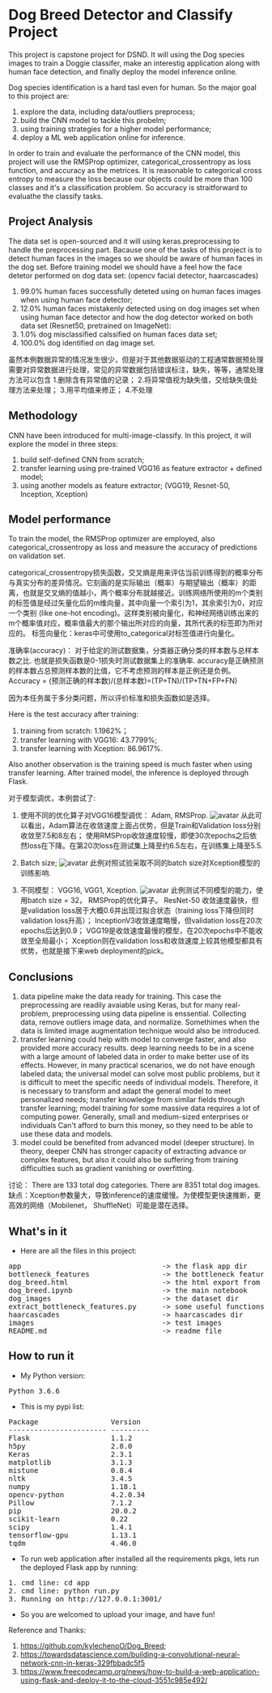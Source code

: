 # Dog Breed Detector and Classify Project

This project is capstone project for DSND. It will using the Dog species images to train a Doggie classifer, make an interestig application along with human face detection, and finally deploy the model inference online.

Dog species identification is a hard tasl even for human. So the major goal to this project are:
1. explore the data, including data/outliers preprocess;
2. build the CNN model to tackle this probelm;
3. using training strategies for a higher model performance;
4. deploy a ML web application online for inference. 

In order to train and evaluate the performance of the CNN model, this project will use the RMSProp optimizer, categorical_crossentropy as loss function, and accuracy as the metrices.
It is reasonable to categorical cross entropy to measure the loss because our objects could be more than 100 classes and it's a classification problem. So accuracy is straitforward to evaluathe the classify tasks.

## Project Analysis

The data set is open-sourced and it will using keras.preprocessing to handle the preprocessing part. Bacause one of the tasks of this project is to detect human faces in the images so we should be aware of human faces in the dog set.
Before training model we should have a feel how the face detetor performed on dog data set: (opencv facial detector, haarcascades)
1. 99.0% human faces successfully deteted using on human faces images when using human face detector;
2. 12.0% human faces mistakenly detected using on dog images set when using human face detector
and how the dog detector worked on both data set (Resnet50, pretrained on ImageNet):
1. 1.0% dog misclassified calssified on human faces data set;
2. 100.0% dog identified on dag image set.

虽然本例数据异常的情况发生很少，但是对于其他数据驱动的工程通常数据预处理需要对异常数据进行处理，常见的异常数据包括错误标注，缺失，等等，通常处理方法可以包含 1.删除含有异常值的记录； 2.将异常值视为缺失值，交给缺失值处理方法来处理； 3.用平均值来修正； 4.不处理

## Methodology

CNN have been introduced for multi-image-classify. In this project, it will explore the model in three steps:
1. build self-defined CNN from scratch;
2. transfer learning using pre-trained VGG16 as feature extractor + defined model;
3. using another models as feature extractor; (VGG19, Resnet-50, Inception, Xception)


## Model performance

To train the model, the RMSProp optimizer are employed, also categorical_crossentropy as loss and measure the accuracy of predictions on validation set.<br>

categorical_crossentropy损失函数，交叉熵是用来评估当前训练得到的概率分布与真实分布的差异情况。它刻画的是实际输出（概率）与期望输出（概率）的距离，也就是交叉熵的值越小，两个概率分布就越接近。训练网络所使用的m个类别的标签值是经过矢量化后的m维向量，其中向量一个索引为1，其余索引为0，对应一个类别 (like one-hot encoding)。这样类别被向量化，和神经网络训练出来的m个概率值对应，概率值最大的那个输出所对应的向量，其所代表的标签即为所对应的。
标签向量化：keras中可使用to_categorical对标签值进行向量化。

准确率(accuracy)： 对于给定的测试数据集，分类器正确分类的样本数与总样本数之比. 也就是损失函数是0-1损失时测试数据集上的准确率. accuracy是正确预测的样本数占总预测样本数的比值，它不考虑预测的样本是正例还是负例。<br>
Accuracy = (预测正确的样本数)/(总样本数)=(TP+TN)/(TP+TN+FP+FN)

因为本任务属于多分类问题，所以评价标准和损失函数如是选择。

Here is the test accuracy after training:
1. training from scratch: 1.1962%；
2. transfer learning with VGG16: 43.7799%;
3. transfer learning with Xception: 86.9617%.

Also another observation is the training speed is much faster when using transfer learning.
After trained model, the inference is deployed through Flask.

对于模型调优，本例尝试了:

1. 使用不同的优化算子对VGG16模型调优： Adam, RMSProp.
![avatar](figures/vgg16_opt.png)
从此可以看出，Adam算法在收敛速度上面占优势，但是Train和Validation loss分别收敛至7.5和8左右； 使用RMSProp收敛速度较慢，即使30次epochs之后依然loss在下降。在第20次loss在测试集上降至约6.5左右，在训练集上降至5.5.

2. Batch size;
![avatar](figures/Xception_RMSProp_bs16.png)
此例对照试验采取不同的batch size对Xception模型的训练影响.

3. 不同模型： VGG16, VGG1, Xception.
![avatar](figures/InceptionV3_RMSProp_bs32.png)
此例测试不同模型的能力，使用batch size = 32， RMSProp的优化算子。
ResNet-50 收敛速度最快，但是validation loss居于大概0.6并出现过拟合状态（training loss下降但同时validation loss升高）； InceptionV3收敛速度略慢，但validation loss在20次epochs后达到0.9； VGG19是收敛速度最慢的模型，在20次epochs中不能收敛至全局最小； Xception则在validation loss和收敛速度上较其他模型都具有优势，也就是接下来web deployment的pick。

## Conclusions
1. data pipeline make the data ready for training. This case the preprocessing are readily avaiable using Keras, but for many real-problem, preprocessing using data pipeline is enssential. Collecting data, remove outliers image data, and normalize. Somethimes when the data is limited image augmentation technique would also be introduced.
2. transfer learning could help with model to converge faster, and also provided more accuracy results. deep learning needs to be in a scene with a large amount of labeled data in order to make better use of its effects. However, in many practical scenarios, we do not have enough labeled data; the universal model can solve most public problems, but it is difficult to meet the specific needs of individual models. Therefore, it is necessary to transform and adapt the general model to meet personalized needs; transfer knowledge from similar fields through transfer learning; model training for some massive data requires a lot of computing power. Generally, small and medium-sized enterprises or individuals Can't afford to burn this money, so they need to be able to use these data and models.
3. model could be benefited from advanced model (deeper structure). In theory, deeper CNN has stronger capacity of extracting advance or complex features, but also it could also be suffering from training difficulties such as gradient vanishing or overfitting. 

讨论：
There are 133 total dog categories.
There are 8351 total dog images.
缺点：Xception参数量大，导致inference的速度缓慢。为使模型更快速推断，更高效的网络（Mobilenet， ShuffleNet）可能是潜在选择。


## What's in it
- Here are all the files in this project:
<pre>
app                                 -> the flask app dir
bottleneck_features                 -> the bottleneck features dir
dog_breed.html                      -> the html export from notebook
dog_breed.ipynb                     -> the main notebook
dog_images                          -> the dataset dir
extract_bottleneck_features.py      -> some useful functions
haarcascades                        -> haarcascades dir
images                              -> test images
README.md                           -> readme file
</pre>

## How to run it
- My Python version:
<pre>
Python 3.6.6
</pre>

- This is my pypi list:
<pre>
Package                 Version
----------------------- ---------
Flask                   1.1.2
h5py                    2.8.0
Keras                   2.3.1
matplotlib              3.1.3
mistune                 0.8.4
nltk                    3.4.5
numpy                   1.18.1
opencv-python           4.2.0.34
Pillow                  7.1.2
pip                     20.0.2
scikit-learn            0.22
scipy                   1.4.1
tensorflow-gpu          1.13.1
tqdm                    4.46.0
</pre>

- To run web application after installed all the requirements pkgs, lets run the deployed Flask app by running:
<pre>
1. cmd line: cd app
2. cmd line: python run.py
3. Running on http://127.0.0.1:3001/
</pre>

- So you are welcomed to upload your image, and have fun!

Reference and Thanks:
1. https://github.com/kylechenoO/Dog_Breed;
2. https://towardsdatascience.com/building-a-convolutional-neural-network-cnn-in-keras-329fbbadc5f5
2. https://www.freecodecamp.org/news/how-to-build-a-web-application-using-flask-and-deploy-it-to-the-cloud-3551c985e492/


